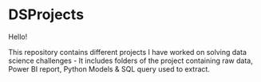 # DSProjects

Hello!

This repository contains different projects I have worked on solving data science challenges - It includes folders of the project containing raw data, Power BI report, Python Models & SQL query used to extract.

